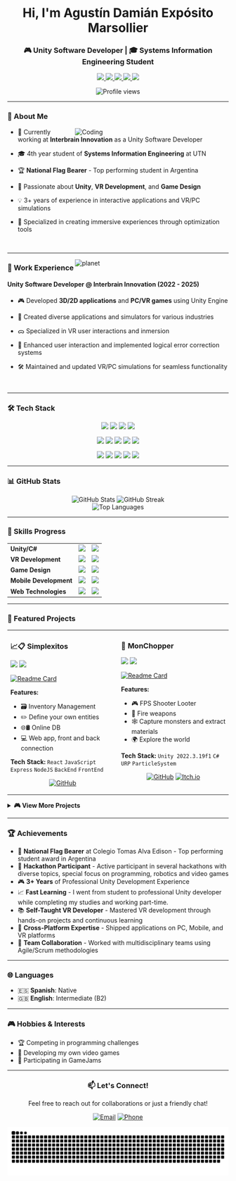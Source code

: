 <div align="center">
  
# Hi, I'm Agustín Damián Expósito Marsollier

<h3 align="center">🎮 Unity Software Developer | 🎓 Systems Information Engineering Student</h3>

<p align="center">
  <a href="https://agustin-damian-exposito-marsollier-port.webflow.io">
    <img src="https://img.shields.io/badge/Portfolio-FF5722?style=for-the-badge&logo=todoist&logoColor=white" />
  </a>
  <a href="https://www.linkedin.com/in/agustin-damian-exposito-marsollier/">
    <img src="https://img.shields.io/badge/LinkedIn-0077B5?style=for-the-badge&logo=linkedin&logoColor=white" />
  </a>
  <a href="mailto:aexpositomarsollier@gmail.com">
    <img src="https://img.shields.io/badge/Email-D14836?style=for-the-badge&logo=gmail&logoColor=white" />
  </a>
  <a href="https://github.com/AguExposito">
    <img src="https://img.shields.io/badge/GitHub-100000?style=for-the-badge&logo=github&logoColor=white" />
  </a>
  <a href="https://akiosvega.itch.io">
    <img src="https://img.shields.io/badge/Itch.io-FA5C5C?style=for-the-badge&logo=itchdotio&logoColor=white" />
  </a>
</p>

<img src="https://komarev.com/ghpvc/?username=AguExposito&label=Profile%20views&color=0e75b6&style=flat" alt="Profile views" />

</div>

---

### 🚀 About Me

<img align="right" alt="Coding" width="350" src="https://media.giphy.com/media/l0HlNaQ6gWfllcjDO/giphy.gif">

- 🔭 Currently working at **Interbrain Innovation** as a Unity Software Developer
- 🎓 4th year student of **Systems Information Engineering** at UTN
- 🏆 **National Flag Bearer** - Top performing student in Argentina
- 🌱 Passionate about **Unity**, **VR Development**, and **Game Design**
- 💡 3+ years of experience in interactive applications and VR/PC simulations
- 🎯 Specialized in creating immersive experiences through optimization tools

  <br />

---

<img align="right" alt="planet" width="350" src="https://media3.giphy.com/media/v1.Y2lkPTc5MGI3NjExanBoaTRvN3YwNDBrM3F1d2NvZHFrcmlyZng3dXNmZXZueHVydnR6diZlcD12MV9pbnRlcm5hbF9naWZfYnlfaWQmY3Q9Zw/Bn0JzrZxWfTKU/giphy.gif">

### 💼 Work Experience

#### **Unity Software Developer** @ Interbrain Innovation (2022 - 2025)
- 🎮 Developed **3D/2D applications** and **PC/VR games** using Unity Engine
- 🔧 Created diverse applications and simulators for various industries
- ᯅ Specialized in VR user interactions and inmersion
- 👥 Enhanced user interaction and implemented logical error correction systems
- 🛠️ Maintained and updated VR/PC simulations for seamless functionality

  <br />
  
---

### 🛠️ Tech Stack

<p align="center">
  <img src="https://img.shields.io/badge/Unity-100000?style=for-the-badge&logo=unity&logoColor=white" />
  <img src="https://img.shields.io/badge/C%23-239120?style=for-the-badge&logo=c-sharp&logoColor=white" />
  <img src="https://img.shields.io/badge/VR_Development-FF6B6B?style=for-the-badge&logo=oculus&logoColor=white" />
  <img src="https://img.shields.io/badge/Game_Design-4ECDC4?style=for-the-badge&logo=unity&logoColor=white" />
</p>

<p align="center">
  <img src="https://img.shields.io/badge/Git-F05032?style=for-the-badge&logo=git&logoColor=white" />
  <img src="https://img.shields.io/badge/GitHub-181717?style=for-the-badge&logo=github&logoColor=white" />
  <img src="https://img.shields.io/badge/GitLab-FCA121?style=for-the-badge&logo=gitlab&logoColor=white" />
  <img src="https://img.shields.io/badge/Visual_Studio-5C2D91?style=for-the-badge&logo=visual%20studio&logoColor=white" />
  <img src="https://img.shields.io/badge/VS_Code-0078D4?style=for-the-badge&logo=visual%20studio%20code&logoColor=white" />
</p>

<p align="center">
  <img src="https://img.shields.io/badge/Agile-0052CC?style=for-the-badge&logo=agile&logoColor=white" />
  <img src="https://img.shields.io/badge/SCRUM-6DB33F?style=for-the-badge&logo=scrumalliance&logoColor=white" />
  <img src="https://img.shields.io/badge/Waterfall-4285F4?style=for-the-badge&logo=waterfall&logoColor=white" />
  <img src="https://img.shields.io/badge/Jira-0052CC?style=for-the-badge&logo=jira&logoColor=white" />
  <img src="https://img.shields.io/badge/Trello-0079BF?style=for-the-badge&logo=trello&logoColor=white" />
</p>

---

### 📊 GitHub Stats

<div align="center">
  <img src="https://github-readme-stats.vercel.app/api?username=AguExposito&show_icons=true&theme=radical" alt="GitHub Stats" />
  <img src="https://github-readme-streak-stats.herokuapp.com/?user=AguExposito&theme=radical" alt="GitHub Streak" />
</div>

<div align="center">
  <img src="https://github-readme-stats.vercel.app/api/top-langs/?username=AguExposito&layout=compact&theme=radical" alt="Top Languages" />
</div>

---

### 🎯 Skills Progress

<table align="center">
  <tr>
    <td><b>Unity/C#</b></td>
    <td><img src="https://img.shields.io/badge/95%25-100000?style=flat-square&logo=unity&logoColor=white" /></td>
    <td>
      <img src="https://img.shields.io/badge/████████████████████████░-100000?style=flat-square" />
    </td>
  </tr>
  <tr>
    <td><b>VR Development</b></td>
    <td><img src="https://img.shields.io/badge/95%25-FF6B6B?style=flat-square&logo=oculus&logoColor=white" /></td>
    <td>
      <img src="https://img.shields.io/badge/████████████████████████░-FF6B6B?style=flat-square" />
    </td>
  </tr>
  <tr>
    <td><b>Game Design</b></td>
    <td><img src="https://img.shields.io/badge/90%25-4ECDC4?style=flat-square&logo=unity&logoColor=white" /></td>
    <td>
      <img src="https://img.shields.io/badge/███████████████████████░░-4ECDC4?style=flat-square" />
    </td>
  </tr>
  <tr>
    <td><b>Mobile Development</b></td>
    <td><img src="https://img.shields.io/badge/65%25-764ABC?style=flat-square&logo=android&logoColor=white" /></td>
    <td>
      <img src="https://img.shields.io/badge/████████████████░░░░░░░░░-764ABC?style=flat-square" />
    </td>
  </tr>
  <tr>
    <td><b>Web Technologies</b></td>
    <td><img src="https://img.shields.io/badge/65%25-FCA121?style=flat-square&logo=html5&logoColor=white" /></td>
    <td>
      <img src="https://img.shields.io/badge/████████████████░░░░░░░░░-FCA121?style=flat-square" />
    </td>
  </tr>
</table>

---


### 🚀 Featured Projects
<table>
<tr>
<td width="50%" valign="top">

### 📈📋 Simplexitos

<img src="https://img.shields.io/badge/Status-In_Development-yellow?style=flat-square" />
<img src="https://img.shields.io/badge/Platform-PC-purple?style=flat-square" />

[![Readme Card](https://github-readme-stats.vercel.app/api/pin/?username=AguExposito&repo=Simplexitos&theme=radical)](https://github.com/AguExposito/Simplexitos)

**Features:**
- 🗃️ Inventory Management
- ✏️ Define your own entities
- 🌐🛢️ Online DB
- 💻 Web app, front and back connection

**Tech Stack:**
`React` `JavaScript` `Express` `NodeJS` `BackEnd` `FrontEnd`

<div align="center">
  
[![GitHub](https://img.shields.io/badge/View_Code-181717?style=for-the-badge&logo=github)](https://github.com/AguExposito/Simplexitos)

</div>

</td>
<td width="50%" valign="top">

### 🔪 MonChopper

<img src="https://img.shields.io/badge/Status-Completed-green?style=flat-square" />
<img src="https://img.shields.io/badge/Platform-PC-purple?style=flat-square" />

[![Readme Card](https://github-readme-stats.vercel.app/api/pin/?username=AguExposito&repo=MonChopper&theme=radical)](https://github.com/AguExposito/MonChopper)

**Features:**
- 🎮 FPS Shooter Looter
- 🔫 Fire weapons
- 🕸️ Capture monsters and extract materials
- 🌍 Explore the world

**Tech Stack:**
`Unity 2022.3.19f1` `C#` `URP` `ParticleSystem`

<div align="center">
  
[![GitHub](https://img.shields.io/badge/View_Code-181717?style=for-the-badge&logo=github)](https://github.com/AguExposito/ar-car)
[![Itch.io](https://img.shields.io/badge/Play_Now-FA5C5C?style=for-the-badge&logo=itchdotio&logoColor=white)](https://akiosvega.itch.io/charmmaker)
<!--[![YouTube](https://img.shields.io/badge/Demo_Video-FF0000?style=for-the-badge&logo=youtube&logoColor=white)](https://youtube.com/demo)-->
</div>

</td>
</tr>
</table>

<details>
<summary><b>🎮 View More Projects</b></summary>

### 🎯 Personal Projects

<table>
<tr>
<td width="50%" valign="top">

### 🪐 Galactic Extractions

<img src="https://img.shields.io/badge/Status-In_Development-yellow?style=flat-square" />
<img src="https://img.shields.io/badge/Platform-PC-purple?style=flat-square" />
<img src="https://img.shields.io/badge/Platform-Mobile-green?style=flat-square" />

**Description:** Android-pc game protoype about galactic mining and, base building and development.

**Features:**
- 🧩 Building placement
- 👥 Single player campaign
- 🎯 Touch or Mouse/Keyboard input
- 🌍 Planetary system

**Tech Stack:**
`Unity 6000.0.32f1` `C#` `URP` `ShaderGraph` `ParticleSystem` `Handmade Sprites (Piskel)`

<div align="center">
  
[![GitHub](https://img.shields.io/badge/View_Code-181717?style=for-the-badge&logo=github)](https://github.com/AguExposito/GalacticExtractions)

</div>

</td>
<td width="50%" valign="top">

### 🟠 Charm Maker

<img src="https://img.shields.io/badge/Status-Completed-green?style=flat-square" />
<img src="https://img.shields.io/badge/Platform-PC-purple?style=flat-square" />

**Description:** Game created for Winter MelonJam with the theme "Charm" | Published on itch.io | A charming point-and-click game where you craft charms for wierd people.

**Features:**
- 🕹️ Easy gameplay
- 🎨 Charming images and interface
- 🖱️ ̗̀ ➛ Point and click
- 💾 No need to download

**Tech Stack:**
`Unity 2022.3.19f1` `C#` `URP` `ParticleSystem`

<div align="center">
  
[![GitHub](https://img.shields.io/badge/View_Code-181717?style=for-the-badge&logo=github)](https://github.com/AguExposito/ar-car)
[![Itch.io](https://img.shields.io/badge/Play_Now-FA5C5C?style=for-the-badge&logo=itchdotio&logoColor=white)](https://akiosvega.itch.io/charmmaker)
<!--[![YouTube](https://img.shields.io/badge/Demo_Video-FF0000?style=for-the-badge&logo=youtube&logoColor=white)](https://youtube.com/demo)-->
</div>

</td>
</tr>

<tr>
<td colspan="2" align="center">
<tr>
<td width="50%" valign="top">
  
### 🚨 A Game About Pushing Buttons And Deciding People's Fates (AGAPBADPF)

<img src="https://img.shields.io/badge/Status-Completed-green?style=flat-square" />
<img src="https://img.shields.io/badge/Platform-PC-purple?style=flat-square" />

**Description:** Game created for Brackeys Gamejam 2022 with the theme "It is Not Real" | Published on itch.io | Is a semi-psychological game, you take the role of an employee whose job is to decide if people are mentally well or not.

**Features:**
- 🕹️ Easy gameplay
- 🧠 Psychological game
- 🖱️ ̗̀ ➛ Point and click

**Tech Stack:**
`Unity 2022.3.19f1` `C#` `URP` `ParticleSystem`

<div align="center">
  
[![GitHub](https://img.shields.io/badge/View_Code-181717?style=for-the-badge&logo=github)](https://github.com/AguExposito/ar-car)
[![Itch.io](https://img.shields.io/badge/Play_Now-FA5C5C?style=for-the-badge&logo=itchdotio&logoColor=white)](https://akiosvega.itch.io/a-game-about-pushing-buttons-and-deciding-peoples-fates-agapbadpf)
<!--[![YouTube](https://img.shields.io/badge/Demo_Video-FF0000?style=for-the-badge&logo=youtube&logoColor=white)](https://youtube.com/demo)-->
</div>
</td>
</tr>
</table>
<!--
#### 🤝 Collaborations
- 👥 **[Collaboration 1](https://github.com/organization/project)** - Role: Unity Developer
- 🏢 **[Collaboration 2](https://github.com/organization/project)** - Role: VR Specialist
- 🎯 **[Open Source Contribution](https://github.com/project/repo)** - Feature implementation
### 🔒 Private & Commercial Projects
<div align="center">
<table>
  <tr>
    <td align="center" width="50%">
      <h3>🎮 VR Training Simulator</h3>
      <img src="https://img.shields.io/badge/Unity-2022.3-black?style=for-the-badge&logo=unity" />
      <img src="https://img.shields.io/badge/Status-Private-red?style=for-the-badge" />
      <br/><br/>
      <p>Industrial VR training application with real-time physics simulation and multi-user support.</p>
      <p><b>Tech:</b> Unity, C#, Oculus SDK, Photon</p>
    </td>
    <td align="center" width="50%">
      <h3>🚗 Automotive Configurator</h3>
      <img src="https://img.shields.io/badge/Platform-PC/VR-blue?style=for-the-badge" />
      <img src="https://img.shields.io/badge/Status-NDA-orange?style=for-the-badge" />
      <br/><br/>
      <p>3D car configuration system with real-time rendering and VR showroom experience.</p>
      <p><b>Tech:</b> Unity HDRP, C#, Custom Shaders</p>
    </td>
  </tr>
</table>
</div>
-->


</details>

---

### 🏆 Achievements

- 🥇 **National Flag Bearer** at Colegio Tomas Alva Edison - Top performing student award in Argentina
- 🏅 **Hackathon Participant** - Active participant in several hackathons with diverse topics, special focus on programming, robotics and video games
- 🎮 **3+ Years** of Professional Unity Development Experience
- 📈 **Fast Learning** - I went from student to professional Unity developer while completing my studies and working part-time.
- 📚 **Self-Taught VR Developer** - Mastered VR development through hands-on projects and continuous learning
- 🌟 **Cross-Platform Expertise** - Shipped applications on PC, Mobile, and VR platforms
- 👥 **Team Collaboration** - Worked with multidisciplinary teams using Agile/Scrum methodologies

---

### 🌐 Languages

- 🇪🇸 **Spanish**: Native
- 🇬🇧 **English**: Intermediate (B2)

---

### 🎮 Hobbies & Interests

- 🏆 Competing in programming challenges
- 🎯 Developing my own video games
- 🏀 Participating in GameJams

---

<div align="center">
  <h3>📫 Let's Connect!</h3>
  <p>Feel free to reach out for collaborations or just a friendly chat!</p>
  
  [![Email](https://img.shields.io/badge/Email-aexpositomarsollier@gmail.com-red?style=flat-square&logo=gmail)](mailto:aexpositomarsollier@gmail.com)
  [![Phone](https://img.shields.io/badge/Phone-+5492615634573-green?style=flat-square&logo=whatsapp)](https://wa.me/5492615634573)
  
  <img src="https://raw.githubusercontent.com/Platane/snk/output/github-contribution-grid-snake.svg" alt="Snake animation" />
</div>
